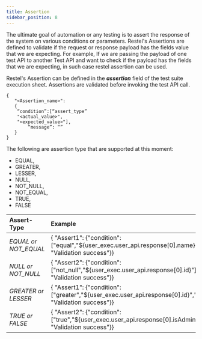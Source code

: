 ```yaml
---
title: Assertion
sidebar_position: 8
---
```


The ultimate goal of automation or any testing is to assert the response of the system on various conditions or parameters. Restel's Assertions are defined to validate if the request or response payload has the fields value that we are expecting. For example, If we are passing the payload of one test API to another Test API and want to check if the payload has the fields that we are expecting, in such case restel assertion can be used.

Restel's Assertion can be defined in the ***assertion*** field of the test suite execution sheet. Assertions are validated before invoking the test API call.

```
{  
   "<Assertion_name>": 
   {
	“condition”:[“assert_type”
	"<actual_value>",
	"<expected_value>"],
        “message”: “”	
   }
}
```
The following are assertion type that are supported at this moment:
- EQUAL, 
- GREATER, 
- LESSER, 
- NULL,
- NOT_NULL, 
- NOT_EQUAL, 
- TRUE, 
- FALSE

| Assert-Type | Example
| :- | :- 
|*EQUAL or NOT\_EQUAL*|{ "Assert1": {"condition": ["equal","${user\_exec.user\_api.response[0].name}","Tom"],"message": "Validation success"}}|
|*NULL or NOT\_NULL*|{ "Assert2": {"condition": ["not\_null","${user\_exec.user\_api.response[0].id}"],"message": "Validation success"}}|
|*GREATER or LESSER*|{ "Assert1": {"condition": ["greater","${user\_exec.user\_api.response[0].id}","20"],"message": "Validation success"}}|
|*TRUE or FALSE*|{ "Assert2": {"condition": ["true","${user\_exec.user\_api.response[0].isAdmin}"],"message": "Validation success"}}|